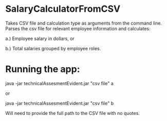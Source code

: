 # SalaryCalculatorFromCSV
Takes CSV file and calculation type as arguments from the command line. 
Parses the csv file for relevant employee information and calculates:

a.) Employee salary in dollars, or 

b.) Total salaries grouped by employee roles.

# Running the app: 

java -jar technicalAssesmentEvident.jar "csv file" a

or 

java -jar technicalAssesmentEvident.jar "csv file" b

Will need to provide the full path to the CSV file with no quotes.


